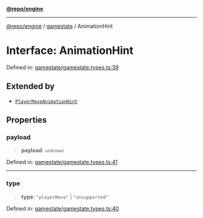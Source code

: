 [**@repo/engine**](../../README.md)

***

[@repo/engine](../../modules.md) / [gamestate](../README.md) / AnimationHint

# Interface: AnimationHint

Defined in: [gamestate/gamestate.types.ts:39](https://github.com/alexqguo/drinking-board-game-v3/blob/56df34968617deee505d881352afe56efb53b2a4/packages/engine/src/gamestate/gamestate.types.ts#L39)

## Extended by

- [`PlayerMoveAnimationHint`](PlayerMoveAnimationHint.md)

## Properties

### payload

> **payload**: `unknown`

Defined in: [gamestate/gamestate.types.ts:41](https://github.com/alexqguo/drinking-board-game-v3/blob/56df34968617deee505d881352afe56efb53b2a4/packages/engine/src/gamestate/gamestate.types.ts#L41)

***

### type

> **type**: `"playerMove"` \| `"unsupported"`

Defined in: [gamestate/gamestate.types.ts:40](https://github.com/alexqguo/drinking-board-game-v3/blob/56df34968617deee505d881352afe56efb53b2a4/packages/engine/src/gamestate/gamestate.types.ts#L40)
